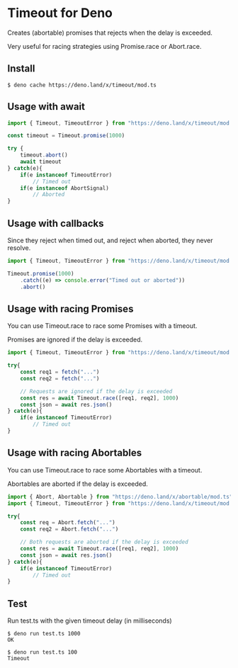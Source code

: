 # Timeout for Deno

Creates (abortable) promises that rejects when the delay is exceeded.

Very useful for racing strategies using Promise.race or Abort.race.

## Install

    $ deno cache https://deno.land/x/timeout/mod.ts

## Usage with await

```typescript
import { Timeout, TimeoutError } from "https://deno.land/x/timeout/mod.ts"

const timeout = Timeout.promise(1000)

try {
    timeout.abort()
    await timeout
} catch(e){
    if(e instanceof TimeoutError)
        // Timed out
    if(e instanceof AbortSignal)
        // Aborted
}
```

## Usage with callbacks

Since they reject when timed out, and reject when aborted, they never resolve.

```typescript
import { Timeout, TimeoutError } from "https://deno.land/x/timeout/mod.ts"

Timeout.promise(1000)
    .catch((e) => console.error("Timed out or aborted"))
    .abort()
```

## Usage with racing Promises

You can use Timeout.race to race some Promises with a timeout.

Promises are ignored if the delay is exceeded.

```typescript
import { Timeout, TimeoutError } from "https://deno.land/x/timeout/mod.ts"

try{
    const req1 = fetch("...")
    const req2 = fetch("...")

    // Requests are ignored if the delay is exceeded
    const res = await Timeout.race([req1, req2], 1000)
    const json = await res.json()
} catch(e){
    if(e instanceof TimeoutError)
        // Timed out
}
```

## Usage with racing Abortables

You can use Timeout.race to race some Abortables with a timeout.

Abortables are aborted if the delay is exceeded.

```typescript
import { Abort, Abortable } from "https://deno.land/x/abortable/mod.ts"
import { Timeout, TimeoutError } from "https://deno.land/x/timeout/mod.ts"

try{
    const req = Abort.fetch("...")
    const req2 = Abort.fetch("...")

    // Both requests are aborted if the delay is exceeded
    const res = await Timeout.race([req1, req2], 1000)
    const json = await res.json()
} catch(e){
    if(e instanceof TimeoutError)
        // Timed out
}
```

## Test

Run test.ts with the given timeout delay (in milliseconds)

    $ deno run test.ts 1000
    OK

    $ deno run test.ts 100
    Timeout
